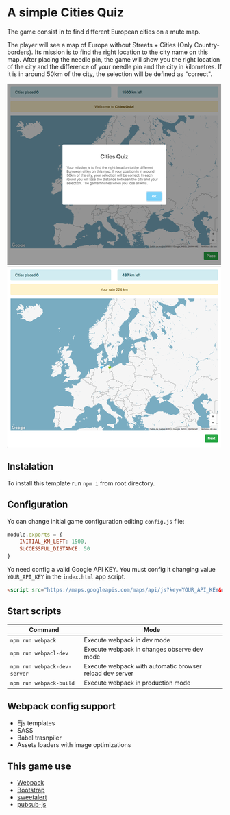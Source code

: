 # A simple Cities Quiz

The game consist in to find different European cities on a mute map.

The player will see a map of Europe without Streets + Cities (Only Country-borders). Its mission is to find the right location to the city name on this map. After placing the needle pin, the game will show you the right location of the city and the difference of your needle pin and the city in kilometres. If it is in around 50km of the city, the selection will be defined as "correct".

![Getting Started](./img01_citiesQuiz.png)
![Getting Started](./img02_citiesQuiz.png)



## Instalation


To install this template run `npm i` from root directory.

## Configuration

Yo can change initial game configuration editing `config.js` file:

```js
module.exports = {
    INITIAL_KM_LEFT: 1500,
    SUCCESSFUL_DISTANCE: 50
}
```

Yo need config a valid Google API KEY. You must config it changing value `YOUR_API_KEY` in the `index.html` app script.

```html
<script src="https://maps.googleapis.com/maps/api/js?key=YOUR_API_KEY&region=EU&libraries=geometry"></script>
```

## Start scripts

| Command  | Mode |
| ------------- | ------------- |
| `npm run webpack` | Execute webpack in dev mode |
| `npm run webpacl-dev` | Execute webpack in changes observe dev mode |
| `npm run webpack-dev-server` | Execute webpack with automatic browser reload dev server |
| `npm run webpack-build` | Execute webpack in production mode |


## Webpack config support
- Ejs templates
- SASS
- Babel trasnpiler 
- Assets loaders with image optimizations

## This game use
- [Webpack](https://github.com/webpack/webpack)
- [Bootstrap](https://getbootstrap.com/)
- [sweetalert](https://sweetalert.js.org/)
- [pubsub-js](https://www.npmjs.com/package/pubsub-js)
